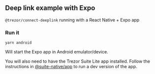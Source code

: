 ## Deep link example with Expo

`@trezor/connect-deeplink` running with a React Native + Expo app

### Run it

`yarn android`

Will start the Expo app in Android emulator/device.

You will also need to have the Trezor Suite Lite app installed. Follow the instructions in [@suite-native/app](https://github.com/trezor/trezor-suite/blob/develop/suite-native/app/README.md) to run a dev version of the app.
